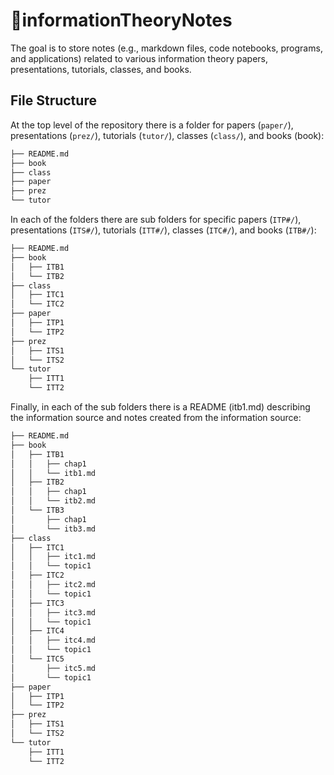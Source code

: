 # 📝informationTheoryNotes

The goal is to store notes (e.g., markdown files, code notebooks, programs, and applications) related to various information theory papers, presentations, tutorials, classes, and books.

## File Structure

At the top level of the repository there is a folder for papers (`paper/`), presentations (`prez/`), tutorials (`tutor/`), classes (`class/`), and books (book):

```bash
├── README.md
├── book
├── class
├── paper
├── prez
└── tutor
```

In each of the folders there are sub folders for specific papers (`ITP#/`), presentations (`ITS#/`), tutorials (`ITT#/`), classes (`ITC#/`), and books (`ITB#/`):

```bash
├── README.md
├── book
│   ├── ITB1
│   └── ITB2
├── class
│   ├── ITC1
│   └── ITC2
├── paper
│   ├── ITP1
│   └── ITP2
├── prez
│   ├── ITS1
│   └── ITS2
└── tutor
    ├── ITT1
    └── ITT2
```

Finally, in each of the sub folders there is a README (itb1.md) describing the information source and notes created from the information source:

```bash
├── README.md
├── book
│   ├── ITB1
│   │   ├── chap1
│   │   └── itb1.md
│   ├── ITB2
│   │   ├── chap1
│   │   └── itb2.md
│   └── ITB3
│       ├── chap1
│       └── itb3.md
├── class
│   ├── ITC1
│   │   ├── itc1.md
│   │   └── topic1
│   ├── ITC2
│   │   ├── itc2.md
│   │   └── topic1
│   ├── ITC3
│   │   ├── itc3.md
│   │   └── topic1
│   ├── ITC4
│   │   ├── itc4.md
│   │   └── topic1
│   └── ITC5
│       ├── itc5.md
│       └── topic1
├── paper
│   ├── ITP1
│   └── ITP2
├── prez
│   ├── ITS1
│   └── ITS2
└── tutor
    ├── ITT1
    └── ITT2
```
